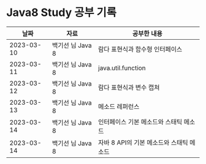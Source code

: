 # Java8 Study 공부 기록

| 날짜         | 자료           | 공부한 내용                |
|------------|--------------|-----------------------|
| 2023-03-10 | 백기선 님 Java 8 | 람다 표현식과 함수형 인터페이스     |
| 2023-03-11 | 백기선 님 Java 8 | java.util.function    |
| 2023-03-12 | 백기선 님 Java 8 | 람다 표현식과 변수 캡쳐         |
| 2023-03-13 | 백기선 님 Java 8 | 메소드 레퍼런스              |
| 2023-03-14 | 백기선 님 Java 8 | 인터페이스 기본 메소드와 스태틱 메소드 |
| 2023-03-14 | 백기선 님 Java 8 | 자바 8 API의 기본 메소드와 스태틱 메소드 |
